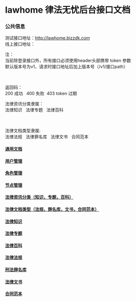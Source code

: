 # lawhome 律法无忧后台接口文档

### 公共信息
<p>测试接口地址：<a href="http://lawhome.bjzzdk.com/">http://lawhome.bjzzdk.com</a><br>
线上接口地址：</p>
<p>注：<br>
当前除登录接口外，所有接口必须使用header头部携带&nbsp;token&nbsp;参数<br>
默认版本号为v1，请求时接口地址后加上版本号（/v1/接口path）</p>
<p><br data-tomark-pass=""><br>
返回码：<br>
200 成功&nbsp; &nbsp;400 失败&nbsp; 403 token 过期</p>
<p>法律资讯分类隶属：<br>
法律知识&nbsp; &nbsp;法律专题&nbsp; &nbsp;法律百科</p>
<p><br data-tomark-pass=""><br>
法律文档类型隶属:<br>
法律法规&nbsp; &nbsp;法律罪名库&nbsp; &nbsp;法律文书&nbsp; &nbsp;合同范本</p>

#### [通用文档](https://github.com/devilkun/lawhome/blob/master/common.md)

#### [用户管理](https://github.com/devilkun/lawhome/blob/master/user.md)

#### [角色管理](https://github.com/devilkun/lawhome/blob/master/role.md)

#### [节点管理](https://github.com/devilkun/lawhome/blob/master/node.md)

#### [法律资讯分类（知识，专题，百科）](https://github.com/devilkun/lawhome/blob/master/category.md)

#### [法律文档类型（法规，罪名库，文书，合同范本）](https://github.com/devilkun/lawhome/blob/master/type.md)

#### [法律知识](https://github.com/devilkun/lawhome/blob/master/knowledge.md)

#### [法律专题](https://github.com/devilkun/lawhome/blob/master/subject.md)

#### [法律百科](https://github.com/devilkun/lawhome/blob/master/encyclopedia.md)

#### [法律法规](https://github.com/devilkun/lawhome/blob/master/regulation.md)

#### [刑法罪名库](https://github.com/devilkun/lawhome/blob/master/crime.md)

#### [法律文书](https://github.com/devilkun/lawhome/blob/master/instrument.md)

#### [合同范本](https://github.com/devilkun/lawhome/blob/master/contract.md)
